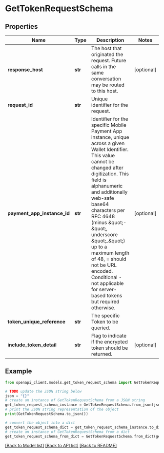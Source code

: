 # GetTokenRequestSchema


## Properties

Name | Type | Description | Notes
------------ | ------------- | ------------- | -------------
**response_host** | **str** | The host that originated the request. Future calls in the same conversation may be routed to this host.  | [optional] 
**request_id** | **str** | Unique identifier for the request.  | 
**payment_app_instance_id** | **str** | Identifier for the specific Mobile Payment App instance, unique across a given Wallet Identifier. This value cannot be changed after digitization. This field is alphanumeric and additionally web-safe base64 characters per RFC 4648 (minus \&quot;-\&quot;, underscore \&quot;_\&quot;) up to a maximum length of 48, &#x3D; should not be URL encoded. Conditional - not applicable for server-based tokens but required otherwise.  | [optional] 
**token_unique_reference** | **str** | The specific Token to be queried.  | 
**include_token_detail** | **str** | Flag to indicate if the encrypted token should be returned.  | [optional] 

## Example

```python
from openapi_client.models.get_token_request_schema import GetTokenRequestSchema

# TODO update the JSON string below
json = "{}"
# create an instance of GetTokenRequestSchema from a JSON string
get_token_request_schema_instance = GetTokenRequestSchema.from_json(json)
# print the JSON string representation of the object
print(GetTokenRequestSchema.to_json())

# convert the object into a dict
get_token_request_schema_dict = get_token_request_schema_instance.to_dict()
# create an instance of GetTokenRequestSchema from a dict
get_token_request_schema_from_dict = GetTokenRequestSchema.from_dict(get_token_request_schema_dict)
```
[[Back to Model list]](../README.md#documentation-for-models) [[Back to API list]](../README.md#documentation-for-api-endpoints) [[Back to README]](../README.md)



